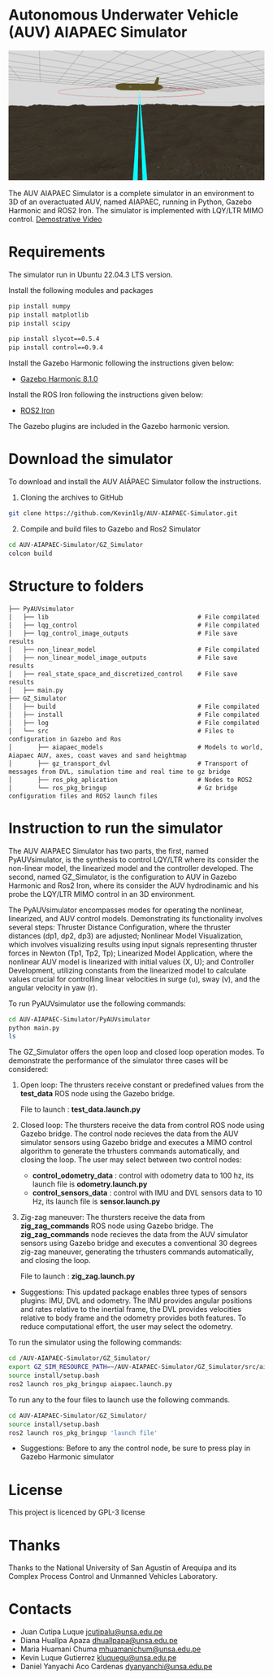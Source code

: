 # Autonomous Underwater Vehicle (AUV) AIAPAEC Simulator
![AIAPAEC AUV](GZ_Simulator/images/gz_environment.png)

The AUV AIAPAEC Simulator is a complete simulator in an environment to 3D of an overactuated AUV, named AIAPAEC, running in Python, Gazebo Harmonic and ROS2 Iron. The simulator is implemented with LQY/LTR MIMO control.
[Demostrative Video](https://www.youtube.com/watch?v=cu-C-0CWZdo)

# Requirements

The simulator run in Ubuntu 22.04.3 LTS version.

Install the following modules and packages
~~~bash
pip install numpy
pip install matplotlib
pip install scipy 
~~~
~~~bash
pip install slycot==0.5.4
pip install control==0.9.4
~~~

Install the Gazebo Harmonic following the instructions given below: 
* [Gazebo Harmonic 8.1.0](https://gazebosim.org/docs/harmonic/install)

Install the ROS Iron following the instructions given below:
* [ROS2 Iron](https://docs.ros.org/en/iron/index.html)

The Gazebo plugins are included in the Gazebo harmonic version.

# Download the simulator

To download and install the AUV AIÁPAEC Simulator follow the instructions. 

1. Cloning the archives to GitHub

~~~bash
git clone https://github.com/Kevin1lg/AUV-AIAPAEC-Simulator.git
~~~

2. Compile and build files to Gazebo and Ros2 Simulator

~~~bash
cd AUV-AIAPAEC-Simulator/GZ_Simulator
colcon build
~~~

# Structure to folders
    ├── PyAUVsimulator
    │   ├── lib                                         # File compilated
    │   ├── lqg_control                                 # File compilated
    │   ├── lqg_control_image_outputs                   # File save results
    │   ├── non_linear_model                            # File compilated
    │   ├── non_linear_model_image_outputs              # File save results
    │   ├── real_state_space_and_discretized_control    # File save results
    │   ├── main.py  
    ├── GZ_Simulator                                   
    │   ├── build                                       # File compilated
    │   ├── install                                     # File compilated
    │   ├── log                                         # File compilated
    │   └── src                                         # Files to configuration in Gazebo and Ros
    │       ├── aiapaec_models                          # Models to world, Aiapaec AUV, axes, coast waves and sand heightmap
    │       ├── gz_transport_dvl                        # Transport of messages from DVL, simulation time and real time to gz bridge
    │       ├── ros_pkg_aplication                      # Nodes to ROS2
    │       └── ros_pkg_bringup                         # Gz bridge configuration files and ROS2 launch files 
    
# Instruction to run the simulator

The AUV AIAPAEC Simulator has two parts, the first, named PyAUVsimulator, is the synthesis to control LQY/LTR where its consider the non-linear model, the linearized model and the controller developed. The second, named GZ_Simulator, is the configuration to AUV in Gazebo Harmonic and Ros2 Iron, where its consider the AUV hydrodinamic and his probe the LQY/LTR MIMO control in an 3D environment.

The PyAUVsimulator encompasses modes for operating the nonlinear, linearized, and AUV control models. Demonstrating its functionality involves several steps: Thruster Distance Configuration, where the thruster distances (dp1, dp2, dp3) are adjusted; Nonlinear Model Visualization, which involves visualizing results using input signals representing thruster forces in Newton (Tp1, Tp2, Tp); Linearized Model Application, where the nonlinear AUV model is linearized with initial values (X, U); and Controller Development, utilizing constants from the linearized model to calculate values crucial for controlling linear velocities in surge (u), sway (v), and the angular velocity in yaw (r).

To run PyAUVsimulator use the following commands:
~~~bash
cd AUV-AIAPAEC-Simulator/PyAUVsimulator
python main.py
ls
~~~

The GZ_Simulator offers the open loop and closed loop operation modes. To demonstrate the performance of the simulator three cases will be considered:

1. Open loop: The thrusters receive constant or predefined values from the **test_data** ROS node using the Gazebo bridge.

    File to launch : **test_data.launch.py**

2. Closed loop: The thursters receive the data from control ROS node using Gazebo bridge. The control node recieves the data from the AUV simulator sensors using Gazebo bridge and executes a MIMO control algorithm to generate the trhusters commands automatically, and closing the loop. The user may select between two control nodes:

    - **control_odometry_data** : control with odometry data to 100 hz, its launch file is **odometry.launch.py**
    - **control_sensors_data** : control with IMU and DVL sensors data to 10 Hz, its launch file is **sensor.launch.py**

3. Zig-zag maneuver: The thursters receive the data from **zig_zag_commands** ROS node using Gazebo bridge. The **zig_zag_commands** node recieves the data from the AUV simulator sensors using Gazebo bridge and executes a conventional 30 degrees zig-zag maneuver, generating the trhusters commands automatically, and closing the loop. 
    
    File to launch : **zig_zag.launch.py**

* Suggestions: This updated package enables three types of sensors plugins: IMU, DVL and odometry. The IMU provides angular positions and rates relative to the inertial frame, the DVL provides velocities relative to body frame and the odometry provides both features. To reduce computational effort, the user may select the odometry. 

To run the simulator using the following commands:

~~~bash
cd /AUV-AIAPAEC-Simulator/GZ_Simulator/
export GZ_SIM_RESOURCE_PATH=~/AUV-AIAPAEC-Simulator/GZ_Simulator/src/aiapaec_models/models:~/AUV-AIAPAEC-Simulator/GZ_Simulator/ws/src/aiapaec_models/worlds
source install/setup.bash
ros2 launch ros_pkg_bringup aiapaec.launch.py
~~~

To run any to the four files to launch use the following commands.
~~~bash
cd AUV-AIAPAEC-Simulator/GZ_Simulator/
source install/setup.bash
ros2 launch ros_pkg_bringup 'launch file'
~~~

* Suggestions: Before to any the control node, be sure to press play in Gazebo Harmonic simulator

# License

This project is licenced by GPL-3 license

# Thanks

Thanks to the National University of San Agustin of Arequipa and its Complex Process Control and Unmanned Vehicles Laboratory.

# Contacts
- Juan Cutipa Luque jcutipalu@unsa.edu.pe
- Diana Huallpa Apaza dhuallpapa@unsa.edu.pe
- Maria Huamani Chuma mhuamanichum@unsa.edu.pe
- Kevin Luque Gutierrez kluquegu@unsa.edu.pe
- Daniel Yanyachi Aco Cardenas dyanyanchi@unsa.edu.pe
